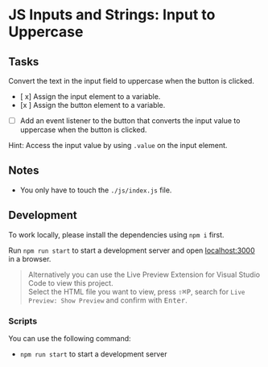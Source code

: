 # JS Inputs and Strings: Input to Uppercase

## Tasks

Convert the text in the input field to uppercase when the button is clicked.

- [ x] Assign the input element to a variable.
- [x ] Assign the button element to a variable.
- [ ] Add an event listener to the button that converts the input value to uppercase when the button is clicked.

Hint: Access the input value by using `.value` on the input element.

## Notes

- You only have to touch the `./js/index.js` file.

## Development

To work locally, please install the dependencies using `npm i` first.

Run `npm run start` to start a development server and open [localhost:3000](http://localhost:3000) in a browser.

> Alternatively you can use the Live Preview Extension for Visual Studio Code to view this project.  
> Select the HTML file you want to view, press <kbd>⇧</kbd><kbd>⌘</kbd><kbd>P</kbd>, search for `Live Preview: Show Preview` and confirm with <kbd>Enter</kbd>.

### Scripts

You can use the following command:

- `npm run start` to start a development server
